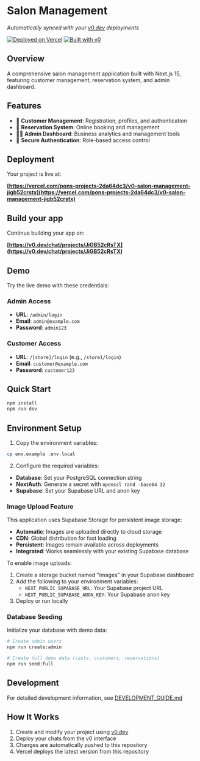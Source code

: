 # Salon Management

_Automatically synced with your [v0.dev](https://v0.dev) deployments_

[![Deployed on Vercel](https://img.shields.io/badge/Deployed%20on-Vercel-black?style=for-the-badge&logo=vercel)](https://vercel.com/pons-projects-2da64dc3/v0-salon-management-jigb52crstx)
[![Built with v0](https://img.shields.io/badge/Built%20with-v0.dev-black?style=for-the-badge)](https://v0.dev/chat/projects/JiGB52cRsTX)

## Overview

A comprehensive salon management application built with Next.js 15, featuring customer management, reservation system, and admin dashboard.

## Features

- 👥 **Customer Management**: Registration, profiles, and authentication
- 📅 **Reservation System**: Online booking and management
- 👨‍💼 **Admin Dashboard**: Business analytics and management tools
- 🔐 **Secure Authentication**: Role-based access control

## Deployment

Your project is live at:

**[https://vercel.com/pons-projects-2da64dc3/v0-salon-management-jigb52crstx](https://vercel.com/pons-projects-2da64dc3/v0-salon-management-jigb52crstx)**

## Build your app

Continue building your app on:

**[https://v0.dev/chat/projects/JiGB52cRsTX](https://v0.dev/chat/projects/JiGB52cRsTX)**

## Demo

Try the live demo with these credentials:

### Admin Access
- **URL**: `/admin/login`
- **Email**: `admin@example.com`
- **Password**: `admin123`

### Customer Access
- **URL**: `/[store]/login` (e.g., `/store1/login`)
- **Email**: `customer@example.com`
- **Password**: `customer123`

## Quick Start

```bash
npm install
npm run dev
```

## Environment Setup

1. Copy the environment variables:
```bash
cp env.example .env.local
```

2. Configure the required variables:
- **Database**: Set your PostgreSQL connection string
- **NextAuth**: Generate a secret with `openssl rand -base64 32`
- **Supabase**: Set your Supabase URL and anon key

### Image Upload Feature

This application uses Supabase Storage for persistent image storage:

- **Automatic**: Images are uploaded directly to cloud storage
- **CDN**: Global distribution for fast loading
- **Persistent**: Images remain available across deployments
- **Integrated**: Works seamlessly with your existing Supabase database

To enable image uploads:
1. Create a storage bucket named "images" in your Supabase dashboard
2. Add the following to your environment variables:
   - `NEXT_PUBLIC_SUPABASE_URL`: Your Supabase project URL
   - `NEXT_PUBLIC_SUPABASE_ANON_KEY`: Your Supabase anon key
3. Deploy or run locally

### Database Seeding

Initialize your database with demo data:

```bash
# Create admin users
npm run create:admin

# Create full demo data (casts, customers, reservations)
npm run seed:full
```

## Development

For detailed development information, see [DEVELOPMENT_GUIDE.md](./DEVELOPMENT_GUIDE.md)

## How It Works

1. Create and modify your project using [v0.dev](https://v0.dev)
2. Deploy your chats from the v0 interface
3. Changes are automatically pushed to this repository
4. Vercel deploys the latest version from this repository
